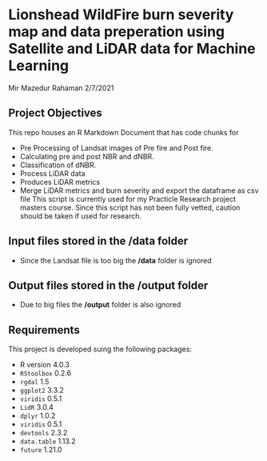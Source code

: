 Lionshead WildFire burn severity map and data preperation using Satellite and LiDAR data for Machine Learning
================
Mir Mazedur Rahaman
2/7/2021

## Project Objectives
This repo houses an R Markdown Document that has code chunks for
- Pre Processing of Landsat images of Pre fire and Post fire.
- Calculating pre and post NBR and dNBR.
- Classification of dNBR.
- Process LiDAR data
- Produces LiDAR metrics
- Merge LiDAR metrics and burn severity and export the dataframe as csv file
This script is currently used for my Practicle Research project masters course. Since this script has not been fully vetted, caution should be taken if used for research.

## Input files stored in the /data folder
* Since the Landsat file is too big the **/data** folder is ignored

## Output files stored in the /output folder
* Due to big files the **/output** folder is also ignored

## Requirements
This project is developed suing the following packages:
* R version 4.0.3
* `RStoolbox` 0.2.6
* `rgdal` 1.5
* `ggplot2` 3.3.2
* `viridis` 0.5.1
* `LidR` 3.0.4
* `dplyr` 1.0.2
* `viridis` 0.5.1
* `devtools` 2.3.2
* `data.table` 1.13.2
* `future` 1.21.0
